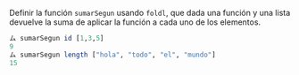Definir la función ```sumarSegun``` usando ```foldl```, que dada una función y una lista devuelve la suma de aplicar la función a cada uno de los elementos.

```haskell
ム sumarSegun id [1,3,5]
9
ム sumarSegun length ["hola", "todo", "el", "mundo"]
15
```
